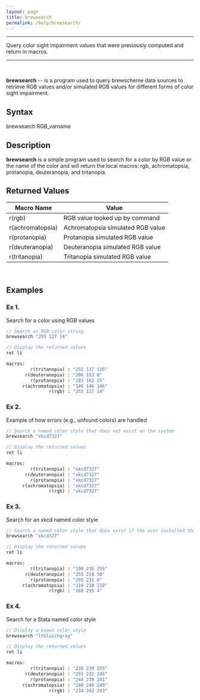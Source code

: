 ```yaml
---
layout: page
title: brewsearch
permalink: /help/brewsearch/
---
```


<hr>
Query color sight impairment values that were previously computed and return in macros.
<hr>
<br>

__brewsearch__ -- is a program used to query brewscheme data sources to retrieve RGB values and/or simulated RGB values for different forms of color sight impairment.
 
## Syntax
 
brewsearch RGB_varname
 
## Description
 
__brewsearch__ is a simple program used to search for a color by RGB value or the name of the color and will return the local macros: rgb, achromatopsia, protanopia, deuteranopia, and tritanopia.

## Returned Values

<table style="width:100%">
<th style="border-top: 1px solid black; border-bottom: 1px solid black">Macro Name</th><th style="border-top: 1px solid black; border-bottom: 1px solid black">Value</th>
<tr><td>r(rgb)</td><td>RGB value looked up by command</td></tr>
<tr><td>r(achromatopsia)</td><td>Achromatopsia simulated RGB value</td></tr>
<tr><td>r(protanopia)</td><td>Protanopia simulated RGB value</td></tr>
<tr><td>r(deuteranopia)</td><td>Deuteranopia simulated RGB value</td></tr>
<tr><td style="border-bottom: 1px solid black">r(tritanopia)</td><td style="border-bottom: 1px solid black">Tritanopia simulated RGB value</td></tr>
</table>
<br>

## Examples

### Ex 1.
Search for a color using RGB values

```Stata
// Search an RGB color string
brewsearch "255 127 14"

// Display the returned values
ret li

macros:
         r(tritanopia) : "255 117 126"
       r(deuteranopia) : "206 153 0"
         r(protanopia) : "183 162 25"
      r(achromatopsia) : "146 146 146"
                r(rgb) : "255 127 14"
```


### Ex 2. 
Example of how errors (e.g., unfound colors) are handled

```Stata
// Search a named color style that does not exist on the system
brewsearch "xkcd7327"

// Display the returned values
ret li

macros:
         r(tritanopia) : "xkcd7327"
       r(deuteranopia) : "xkcd7327"
         r(protanopia) : "xkcd7327"
      r(achromatopsia) : "xkcd7327"
                r(rgb) : "xkcd7327"
```                

### Ex 3.
Search for an xkcd named color style

```Stata 
// Search a named color style that does exist if the user installed the XKCD colors
brewsearch "xkcd327"

// Display the returned values
ret li

macros:
         r(tritanopia) : "198 236 255"
       r(deuteranopia) : "255 218 50"
         r(protanopia) : "255 231 0"
      r(achromatopsia) : "218 218 218"
                r(rgb) : "168 255 4"
```

### Ex 4.
Search for a Stata named color style

```Stata
// Display a known color style
brewsearch "ltbluishgray"

// Display the returned values
ret li

macros:
         r(tritanopia) : "236 239 255"
       r(deuteranopia) : "255 232 245"
         r(protanopia) : "244 239 241"
      r(achromatopsia) : "240 240 240"
                r(rgb) : "234 242 243"
```
 
